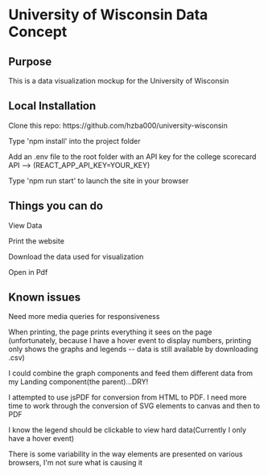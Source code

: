 <h1> University of Wisconsin Data Concept </h1>

<h2>Purpose</h2>
<p>This is a data visualization mockup for the University of Wisconsin</p>

<h2>Local Installation</h2>
<p>Clone this repo: https://github.com/hzba000/university-wisconsin</p>
<p>Type 'npm install' into the project folder</p>
<p>Add an .env file to the root folder with an API key for the college scorecard API --> (REACT_APP_API_KEY=YOUR_KEY)</p>
<p>Type 'npm run start' to launch the site in your browser
 
 <h2>Things you can do</h2>
 <p>View Data</p>
 <p>Print the website</p>
 <p>Download the data used for visualization</p>
 <p>Open in Pdf</p>
 
 <h2>Known issues</h2>
 <p>Need more media queries for responsiveness</p>
 <p>When printing, the page prints everything it sees on the page (unfortunately, because I have a hover event to display numbers, 
     printing only shows the graphs and legends -- data is still available by downloading .csv)</p>
  <p>I could combine the graph components and feed them different data from my Landing component(the parent)...DRY!</p>
  <p>I attempted to use jsPDF for conversion from HTML to PDF. I need more time to work through the conversion of SVG elements to canvas 
     and then to PDF</p>
  <p>I know the legend should be clickable to view hard data(Currently I only have a hover event)</p>
  <p>There is some variability in the way elements are presented on various browsers, I'm not sure what is causing it</p>


 






  
 



